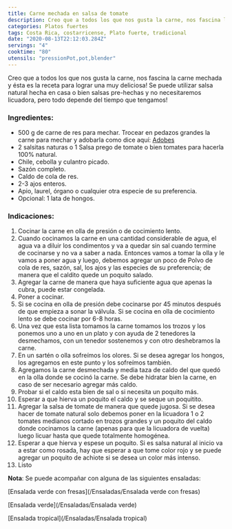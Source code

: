 ```yaml
---
title: Carne mechada en salsa de tomate
description: Creo que a todos los que nos gusta la carne, nos fascina la carne mechada y ésta es la receta para lograr una muy deliciosa!
categories: Platos fuertes
tags: Costa Rica, costarricense, Plato fuerte, tradicional
date: "2020-08-13T22:12:03.284Z"
servings: "4"
cooktime: "80"
utensils: "pressionPot,pot,blender"
---
```

Creo que a todos los que nos gusta la carne, nos fascina la carne mechada y ésta es la receta para lograr una muy deliciosa! Se puede utilizar salsa natural hecha en casa o bien salsas pre-hechas y no necesitaremos licuadora, pero todo depende del tiempo que tengamos!

### Ingredientes:

- 500 g de carne de res para mechar. Trocear en pedazos grandes la carne para mechar y adobarla como dice aquí: [Adobes](/Adobes/#res)
- 2 salsitas naturas o 1 Salsa prego de tomate o bien tomates para hacerla 100% natural.
- Chile, cebolla y culantro picado.
- Sazón completo.
- Caldo de cola de res.
- 2-3 ajos enteros.
- Apio, laurel, órgano o cualquier otra especie de su preferencia.
- Opcional: 1 lata de hongos.

### Indicaciones:

1. Cocinar la carne en olla de presión o de cocimiento lento. 
2. Cuando cocinamos la carne en una cantidad considerable de agua, el agua va a diluir los condimentos y va a quedar sin sal cuando termine de cocinarse y no va a saber a nada. Entonces vamos a tomar la olla y le vamos a poner agua y luego, debemos agregar un poco de Polvo de cola de res, sazón, sal, los ajos y las especies de su preferencia; de manera que el caldito quede un poquito salado.
3. Agregar la carne de manera que haya suficiente agua que apenas la cubra, puede estar congelada.
4. Poner a cocinar.
5. Si se cocina en olla de presión debe cocinarse por 45 minutos después de que empieza a sonar la válvula. Si se cocina en olla de cocimiento lento se debe cocinar por 6-8 horas.
6. Una vez que esta lista tomamos la carne tomamos los trozos y los ponemos uno a uno en un plato y con ayuda de 2 tenedores la desmechamos, con un tenedor sostenemos y con otro deshebramos la carne.
7. En un sartén o olla sofreímos los olores. Si se desea agregar los hongos, los agregamos en este punto y los sofreímos también.
8. Agregamos la carne desmechada y media taza de caldo del que quedó en la olla donde se cocinó la carne. Se debe hidratar bien la carne, en caso de ser necesario agregar más caldo.
9. Probar si el caldo esta bien de sal o si necesita un poquito más.
10. Esperar a que hierva un poquito el caldo y se seque un poquitito.
11. Agregar la salsa de tomate de manera que quede jugosa. Si se desea hacer de tomate natural solo debemos poner en la licuadora 1 o 2 tomates medianos cortado en trozos grandes y un poquito del caldo donde cocinamos la carne (apenas para que la licuadora de vuelta) luego licuar hasta que quede totalmente homogénea. 
12. Esperar a que hierva y espese un poquito. Si es salsa natural al inicio va a estar como rosada, hay que esperar a que tome color rojo y se puede agregar un poquito de achiote si se desea un color más intenso.
13. Listo 

**Nota**: Se puede acompañar con alguna de las siguientes ensaladas:

[Ensalada verde con fresas](/Ensaladas/Ensalada verde con fresas)

[Ensalada verde](/Ensaladas/Ensalada verde)

[Ensalada tropical](/Ensaladas/Ensalada tropical)